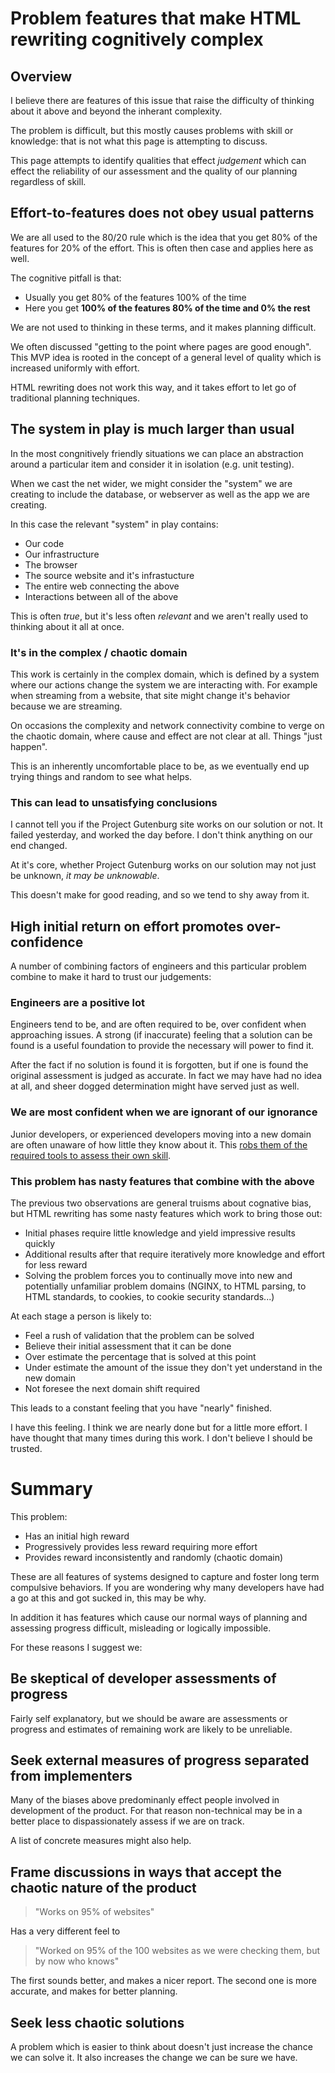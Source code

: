# Problem features that make HTML rewriting cognitively complex

## Overview

I believe there are features of this issue that raise the difficulty of 
thinking about it above and beyond the inherant complexity.

The problem is difficult, but this mostly causes problems with skill or 
knowledge: that is not what this page is attempting to discuss.

This page attempts to identify qualities that effect _judgement_ which can
effect the reliability of our assessment and the quality of our planning 
regardless of skill.

## Effort-to-features does not obey usual patterns

We are all used to the 80/20 rule which is the idea that you get 80% of the 
features for 20% of the effort. This is often then case and applies here as well.

The cognitive pitfall is that:

 * Usually you get 80% of the features 100% of the time
 * Here you get **100% of the features 80% of the time and 0% the rest**
 
We are not used to thinking in these terms, and it makes planning difficult.

We often discussed "getting to the point where pages are good enough". This 
MVP idea is rooted in the concept of a general level of quality which is 
increased uniformly with effort.

HTML rewriting does not work this way, and it takes effort to let go of 
traditional planning techniques.  

## The system in play is much larger than usual

In the most congnitively friendly situations we can place an abstraction around
a particular item and consider it in isolation (e.g. unit testing).

When we cast the net wider, we might consider the "system" we are creating to
include the database, or webserver as well as the app we are creating.

In this case the relevant "system" in play contains:

 * Our code
 * Our infrastructure
 * The browser
 * The source website and it's infrastucture
 * The entire web connecting the above
 * Interactions between all of the above

This is often _true_, but it's less often _relevant_ and we aren't really used
to thinking about it all at once.

### It's in the complex / chaotic domain

This work is certainly in the complex domain, which is defined by a system 
where our actions change the system we are interacting with. For example when
streaming from a website, that site might change it's behavior because we are
streaming.

On occasions the complexity and network connectivity combine to verge
on the chaotic domain, where cause and effect are not clear at all. Things
"just happen".

This is an inherently uncomfortable place to be, as we eventually end up trying
things and random to see what helps.

### This can lead to unsatisfying conclusions

I cannot tell you if the Project Gutenburg site works on our solution or not. 
It failed yesterday, and worked the day before. I don't think anything on our 
end changed.

At it's core, whether Project Gutenburg works on our solution may not just be
unknown, _it may be unknowable_.

This doesn't make for good reading, and so we tend to shy away from it.

## High initial return on effort promotes over-confidence

A number of combining factors of engineers and this particular problem combine
to make it hard to trust our judgements:

### Engineers are a positive lot
 
Engineers tend to be, and are often required to be, over confident when 
approaching issues. A strong (if inaccurate) feeling that a solution can be 
found is a useful foundation to provide the necessary will power to find it.

After the fact if no solution is found it is forgotten, but if one is found
the original assessment is judged as accurate. In fact we may have had no idea
at all, and sheer dogged determination might have served just as well.

### We are most confident when we are ignorant of our ignorance

Junior developers, or experienced developers moving into a new domain are often
unaware of how little they know about it. This [robs them of the required tools
to assess their own skill](https://en.wikipedia.org/wiki/Dunning%E2%80%93Kruger_effect).

### This problem has nasty features that combine with the above

The previous two observations are general truisms about cognative bias, but 
HTML rewriting has some nasty features which work to bring those out:

 * Initial phases require little knowledge and yield impressive results quickly
 * Additional results after that require iteratively more knowledge and effort
  for less reward
 * Solving the problem forces you to continually move into new and potentially
  unfamiliar problem domains (NGINX, to HTML parsing, to HTML standards, 
  to cookies, to cookie security standards...)
  
At each stage a person is likely to:

 * Feel a rush of validation that the problem can be solved
 * Believe their initial assessment that it can be done
 * Over estimate the percentage that is solved at this point
 * Under estimate the amount of the issue they don't yet understand in the 
   new domain
 * Not foresee the next domain shift required
 
This leads to a constant feeling that you have "nearly" finished. 

I have this feeling. I think we are nearly done but for a little more effort. 
I have thought that many times during this work. I don't believe I should
be trusted.

# Summary

This problem:

 * Has an initial high reward
 * Progressively provides less reward requiring more effort
 * Provides reward inconsistently and randomly (chaotic domain)

These are all features of systems designed to capture and foster long term
compulsive behaviors. If you are wondering why many developers have had a go at
this and got sucked in, this may be why. 

In addition it has features which cause our normal ways of planning and 
assessing progress difficult, misleading or logically impossible.

For these reasons I suggest we:

## Be skeptical of developer assessments of progress

Fairly self explanatory, but we should be aware are assessments or progress 
and estimates of remaining work are likely to be unreliable.

## Seek external measures of progress separated from implementers

Many of the biases above predominanly effect people involved in development of
the product. For that reason non-technical may be in a better place to 
dispassionately assess if we are on track.

A list of concrete measures might also help.

## Frame discussions in ways that accept the chaotic nature of the product

> "Works on 95% of websites"

Has a very different feel to

> "Worked on 95% of the 100 websites as we were checking them, but by now 
> who knows"

The first sounds better, and makes a nicer report. The second one is more 
accurate, and makes for better planning.

## Seek less chaotic solutions 

A problem which is easier to think about doesn't just increase the chance we 
can solve it. It also increases the change we can be sure we have.